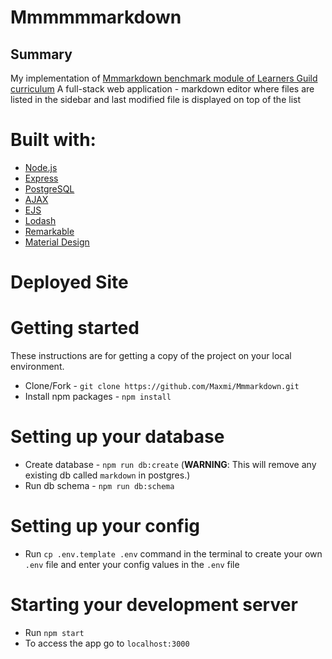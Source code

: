 # Mmmmmmarkdown

## Summary
My implementation of [Mmmarkdown benchmark module of Learners Guild curriculum](https://curriculum.learnersguild.org/Phases/Practice/Modules/Mmmarkdown/)
A full-stack web application - markdown editor where files are listed in the sidebar and last modified file is displayed on top of the list

# Built with:

* [Node.js](https://nodejs.org/)
* [Express](https://expressjs.com/)
* [PostgreSQL](https://www.postgresql.org/)
* [AJAX](api.jquery.com/jquery.ajax)
* [EJS](https://ejs.co/)
* [Lodash](https://lodash.com/)
* [Remarkable](https://github.com/jonschlinkert/remarkable)
* [Material Design](https://material.io/icons/)  



# Deployed Site



# Getting started

These instructions are for getting a copy of the project on your local environment.

- Clone/Fork - `git clone https://github.com/Maxmi/Mmmarkdown.git`
- Install npm packages - `npm install`

# Setting up your database

- Create database - `npm run db:create`
(__WARNING__: This will remove any existing db called `markdown` in postgres.)
- Run db schema - `npm run db:schema`

# Setting up your config

* Run `cp .env.template .env` command in the terminal to create your own `.env` file and enter your config values in the `.env` file

# Starting your development server

* Run `npm start`
* To access the app go to `localhost:3000`
